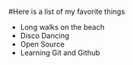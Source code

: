 #Here is a list of my favorite things
- Long walks on the beach
- Disco Dancing
- Open Source
- Learning Git and Github
